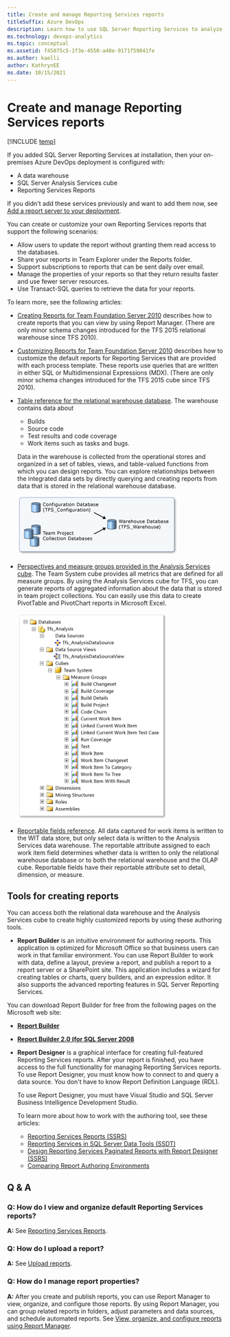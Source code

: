 ```yaml
---
title: Create and manage Reporting Services reports
titleSuffix: Azure DevOps
description: Learn how to use SQL Server Reporting Services to analyze the progress and quality of your project.
ms.technology: devops-analytics
ms.topic: conceptual
ms.assetid: f45075c5-1f3e-4550-a40e-9171f59841fe
ms.author: kaelli
author: KathrynEE
ms.date: 10/15/2021
---
```



# Create and manage Reporting Services reports

[!INCLUDE [temp](../includes/tfs-report-platform-version.md)]

If you added SQL Server Reporting Services at installation, then your on-premises Azure DevOps deployment is configured with:
- A data warehouse
- SQL Server Analysis Services cube
- Reporting Services Reports

If you didn't add these services previously and want to add them now, see [Add a report server to your deployment](../admin/add-a-report-server.md?toc=/azure/devops/report/toc.json&bc=/azure/devops/report/breadcrumb/toc.json).  
  
You can create or customize your own Reporting Services reports that support the following scenarios:  
  
- Allow users to update the report without granting them read access to the databases.  
- Share your reports in Team Explorer under the Reports folder.  
- Support subscriptions to reports that can be sent daily over email.  
- Manage the properties of your reports so that they return results faster and use fewer server resources.  
- Use Transact-SQL queries to retrieve the data for your reports.  


To learn more, see the following articles:
- [Creating Reports for Team Foundation Server 2010](../../boards/work-items/guidance/agile-process.md?viewFallbackFrom=vsts) describes how to create reports that you can view by using Report Manager. (There are only minor schema changes introduced for the TFS 2015 relational warehouse since TFS 2010).  
- [Customizing Reports for Team Foundation Server 2010](/previous-versions/visualstudio/visual-studio-2012/dd380700(v=vs.110)) describes how to customize the default reports for Reporting Services that are provided with each process template. These reports use queries that are written in either SQL or Multidimensional Expressions (MDX). (There are only minor schema changes introduced for the TFS 2015 cube since TFS 2010).  
- [Table reference for the relational warehouse database](table-reference-relational-warehouse-database.md). The warehouse contains data about
    - Builds
    - Source code
    - Test results and code coverage
    - Work items such as tasks and bugs.

    Data in the warehouse is collected from the operational stores and organized in a set of tables, views, and table-valued functions from which you can design reports. You can explore relationships between the integrated data sets by directly querying and creating reports from data that is stored in the relational warehouse database.  
  
   ![Team Foundation Warehouse](media/teamproj_warehouse.png "TeamProj_Warehouse")  
  
- [Perspectives and measure groups provided in the Analysis Services cube](perspective-measure-groups-cube.md). The Team System cube  provides all metrics that are defined for all measure groups. By using the Analysis Services cube for TFS, you can generate reports of aggregated information about the data that is stored in team project collections. You can easily use this data to create PivotTable and PivotChart reports in Microsoft Excel.  
  
   ![Analysis Services Data Cube Measure Groups](media/rpt_measuregroups.png "RPT_MeasureGroups")  
  
- [Reportable fields reference](../../reference/xml/reportable-fields-reference.md?toc=/azure/devops/report/toc.json&bc=/azure/devops/report/breadcrumb/toc.json). All data captured for work items is written to the WIT data store, but only select data is written to the Analysis Services data warehouse. The reportable attribute assigned to each work item field determines whether data is written to only the relational warehouse database or to both the relational warehouse and the OLAP cube. Reportable fields have their reportable attribute set to detail, dimension, or measure.  
  
## Tools for creating reports  

You can access both the relational data warehouse and the Analysis Services cube to create highly customized reports by using these authoring tools. 

- **Report Builder** is an intuitive environment for authoring reports. This application is optimized for Microsoft Office so that business users can work in that familiar environment. You can use Report Builder to work with data, define a layout, preview a report, and publish a report to a report server or a SharePoint site. This application includes a wizard for creating tables or charts, query builders, and an expression editor. It also supports the advanced reporting features in SQL Server Reporting Services.   

You can download Report Builder for free from the following pages on the Microsoft web site:    
- **[Report Builder](/sql/reporting-services/install-windows/install-report-builder)** 
- **[Report Builder 2.0 (for SQL Server 2008](https://www.microsoft.com/download/details.aspx?id=24085)**
- **Report Designer** is a graphical interface for creating full-featured Reporting Services reports. After your report is finished, you have access to the full functionality for managing Reporting Services reports. To use Report Designer, you must know how to connect to and query a data source. You don't have to know Report Definition Language (RDL).

   To use Report Designer, you must have Visual Studio and SQL Server Business Intelligence Development Studio.
   
   To learn more about how to work with the authoring tool, see these articles:
   
   - [Reporting Services Reports (SSRS)](/sql/reporting-services/reports/reporting-services-reports-ssrs)
   - [Reporting Services in SQL Server Data Tools (SSDT)](/sql/reporting-services/tools/reporting-services-in-sql-server-data-tools-ssdt)
   - [Design Reporting Services Paginated Reports with Report Designer (SSRS)](/sql/reporting-services/tools/design-reporting-services-paginated-reports-with-report-designer-ssrs)
   - [Comparing Report Authoring Environments](/previous-versions/sql/sql-server-2008-r2/dd220519(v=sql.105))   


<a name="AdditionalResources"></a> 


##  Q & A  
  
### Q: How do I view and organize default Reporting Services reports?  

**A:**   See [Reporting Services Reports](reporting-services-reports.md).  
  
### Q: How do I upload a report?  

**A:** See [Upload reports](../admin/upload-reports.md).  
  
### Q: How do I manage report properties?  

**A:** After you create and publish reports, you can use Report Manager to view, organize, and configure those reports. By using Report Manager, you can group related reports in folders, adjust parameters and data sources, and schedule automated reports. See [View, organize, and configure reports using Report Manager](../admin/view-upload-organize-reporting-services-reports.md).